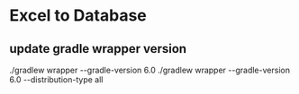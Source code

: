 # Excel to Database

## update gradle wrapper version
./gradlew wrapper --gradle-version 6.0
./gradlew wrapper --gradle-version 6.0 --distribution-type all
